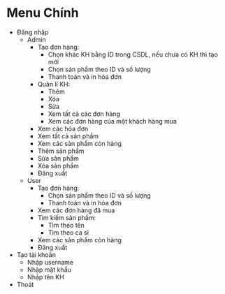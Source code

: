 # Menu Chính

- Đăng nhập
    - Admin
        - Tạo đơn hàng:
            - Chọn khác KH bằng ID trong CSDL, nếu chưa có KH thì tạo mới
            - Chọn sản phẩm theo ID và số lượng
            - Thanh toán và in hóa đơn
        - Quản lí KH:
            - Thêm
            - Xóa
            - Sửa
            - Xem tất cả các đơn hàng
            - Xem các đơn hàng của một khách hàng mua
        - Xem các hóa đơn
        - Xem tất cả sản phẩm
        - Xem các sản phẩm còn hàng
        - Thêm sản phẩm
        - Sửa sản phẩm
        - Xóa sản phẩm
        - Đăng xuất
    - User
        - Tạo đơn hàng:
            - Chọn sản phẩm theo ID và số lượng
            - Thanh toán và in hóa đơn
        - Xem các đơn hàng đã mua
        - Tìm kiếm sản phẩm:
            - Tìm theo tên
            - Tìm theo ca sĩ
        - Xem các sản phẩm còn hàng
        - Đăng xuất
- Tạo tài khoản
    - Nhập username
    - Nhập mật khẩu
    - Nhập tên KH
- Thoát
